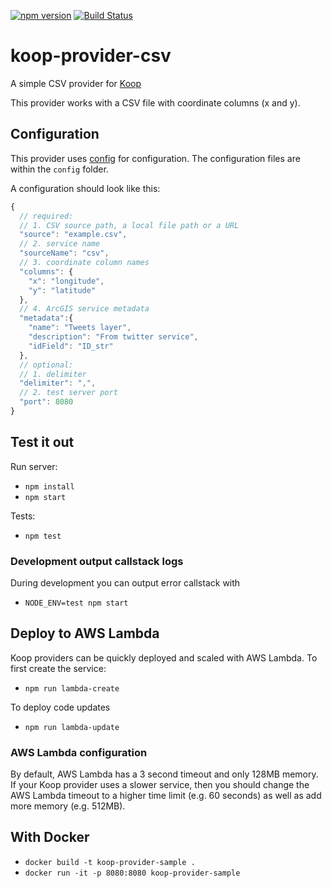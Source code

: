 [![npm version](https://badge.fury.io/js/koop-provider-csv.svg)](https://badge.fury.io/js/koop-provider-csv) [![Build Status](https://travis-ci.org/haoliangyu/koop-provider-csv.svg?branch=master)](https://travis-ci.org/haoliangyu/koop-provider-csv)

# koop-provider-csv

A simple CSV provider for [Koop](http://koopjs.github.io/)

This provider works with a CSV file with coordinate columns (x and y).

## Configuration

This provider uses [config](https://github.com/lorenwest/node-config) for configuration. The configuration files are within the `config` folder.

A configuration should look like this:

``` javascript
{
  // required:
  // 1. CSV source path, a local file path or a URL
  "source": "example.csv",
  // 2. service name
  "sourceName": "csv",
  // 3. coordinate column names
  "columns": {
    "x": "longitude",
    "y": "latitude"
  },
  // 4. ArcGIS service metadata
  "metadata":{
    "name": "Tweets layer",
    "description": "From twitter service",
    "idField": "ID_str"
  },
  // optional:
  // 1. delimiter
  "delimiter": ",",
  // 2. test server port
  "port": 8080
}

```

## Test it out
Run server:
- `npm install`
- `npm start`

Tests:
- `npm test`

### Development output callstack logs

During development you can output error callstack with

- `NODE_ENV=test npm start`

## Deploy to AWS Lambda

Koop providers can be quickly deployed and scaled with AWS Lambda. To first create the service:

- `npm run lambda-create`

To deploy code updates

- `npm run lambda-update`

### AWS Lambda configuration

By default, AWS Lambda has a 3 second timeout and only 128MB memory. If your Koop provider uses a slower service, then you should change the AWS Lambda timeout to a higher time limit (e.g. 60 seconds) as well as add more memory (e.g. 512MB).

## With Docker

- `docker build -t koop-provider-sample .`
- `docker run -it -p 8080:8080 koop-provider-sample`
